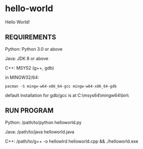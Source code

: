 # hello-world
Hello World!

## REQUIREMENTS
Python: Python 3.0 or above

Java: JDK 8 or above

C++: MSYS2 (g++, gdb)

in MINGW32/64:
```
pacman -S mingw-w64-x86_64-gcc mingw-w64-x86_64-gdb
```
default installation for gdb/gcc is at C:\msys64\mingw64\bin\

## RUN PROGRAM
Python: /path/to/python helloworld.py

Java: /path/to/java helloworld.java

C++: /path/to/g++ -o hellowlrd helloworld.cpp && ./helloworld.exe
